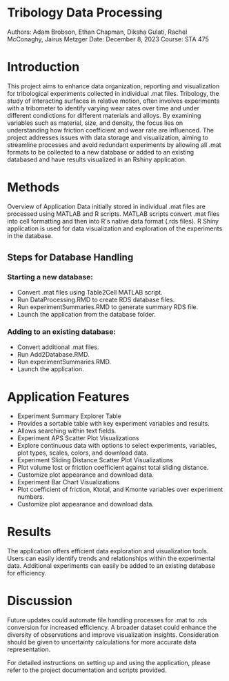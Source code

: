 # Tribology Data Processing
Authors: Adam Brobson, Ethan Chapman, Diksha Gulati, Rachel McConaghy, Jairus Metzger
Date: December 8, 2023
Course: STA 475

# Introduction
This project aims to enhance data organization, reporting and visualization for tribological experiments collected in individual .mat files. Tribology, the study of interacting surfaces in relative motion, often involves experiments with a tribometer to identify varying wear rates over time and under different condictions for different materials and alloys. By examining variables such as material, size, and density, the focus lies on understanding how friction coefficient and wear rate are influenced. The project addresses issues with data storage and visualization, aiming to streamline processes and avoid redundant experiments by allowing all .mat formats to be collected to a new database or added to an existing databased and have results visualized in an Rshiny application.

# Methods
Overview of Application
Data initially stored in individual .mat files are processed using MATLAB and R scripts.
MATLAB scripts convert .mat files into cell formatting and then into R's native data format (.rds files).
R Shiny application is used for data visualization and exploration of the experiments in the database.

## Steps for Database Handling

### Starting a new database:

- Convert .mat files using Table2Cell MATLAB script.
- Run DataProcessing.RMD to create RDS database files.
- Run experimentSummaries.RMD to generate summary RDS file.
- Launch the application from the database folder.

### Adding to an existing database:

- Convert additional .mat files.
- Run Add2Database.RMD.
- Run experimentSummaries.RMD.
- Launch the application.

# Application Features
- Experiment Summary Explorer Table
- Provides a sortable table with key experiment variables and results.
- Allows searching within text fields.
- Experiment APS Scatter Plot Visualizations
- Explore continuous data with options to select experiments, variables, plot types, scales, colors, and download data.
- Experiment Sliding Distance Scatter Plot Visualizations
- Plot volume lost or friction coefficient against total sliding distance.
- Customize plot appearance and download data.
- Experiment Bar Chart Visualizations
- Plot coefficient of friction, Ktotal, and Kmonte variables over experiment numbers.
- Customize plot appearance and download data.

# Results
The application offers efficient data exploration and visualization tools. Users can easily identify trends and relationships within the experimental data. Additional experiments can easily be added to an existing database for efficiency.

# Discussion
Future updates could automate file handling processes for .mat to .rds conversion for increased efficiency.
A broader dataset could enhance the diversity of observations and improve visualization insights.
Consideration should be given to uncertainty calculations for more accurate data representation.


For detailed instructions on setting up and using the application, please refer to the project documentation and scripts provided.
